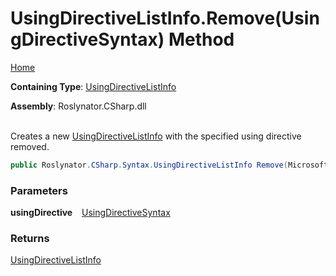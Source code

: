 # UsingDirectiveListInfo\.Remove\(UsingDirectiveSyntax\) Method

[Home](../../../../../README.md)

**Containing Type**: [UsingDirectiveListInfo](../README.md)

**Assembly**: Roslynator\.CSharp\.dll

\
Creates a new [UsingDirectiveListInfo](../README.md) with the specified using directive removed\.

```csharp
public Roslynator.CSharp.Syntax.UsingDirectiveListInfo Remove(Microsoft.CodeAnalysis.CSharp.Syntax.UsingDirectiveSyntax usingDirective)
```

### Parameters

**usingDirective** &ensp; [UsingDirectiveSyntax](https://docs.microsoft.com/en-us/dotnet/api/microsoft.codeanalysis.csharp.syntax.usingdirectivesyntax)

### Returns

[UsingDirectiveListInfo](../README.md)

